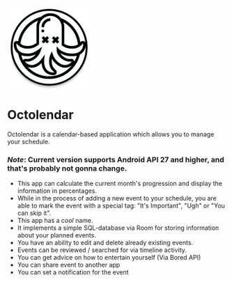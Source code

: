 ![logo](https://github.com/Aredruss/Octolendar/blob/master/app/src/main/res/mipmap-xxxhdpi/ic_launcher_round.png)

# Octolendar
Octolendar is a calendar-based application which allows you to manage your schedule.
### *Note*: Current version supports Android API 27 and higher, and that's probably not gonna change.

* This app can calculate the current month's progression and display the information in percentages.
* While in the process of adding a new event to your schedule, you are able to mark the event with a special tag: "It's Important", "Ugh" or "You can skip it".
* This app has a *cool* name.
* It implements a simple SQL-database via Room for storing information about your planned events.
* You have an ability to edit and delete already existing events.
* Events can be reviewed / searched for via timeline activity.
* You can get advice on how to entertain yourself (Via Bored API)
* You can share event to another app
* You can set a notification for the event

